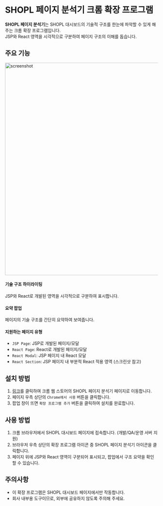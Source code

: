 # SHOPL 페이지 분석기 크롬 확장 프로그램

**SHOPL 페이지 분석기**는 SHOPL 대시보드의 기술적 구조를 한눈에 파악할 수 있게 해주는 크롬 확장 프로그램입니다. <br/>
JSP와 React 영역을 시각적으로 구분하여 페이지 구조의 이해를 돕습니다.


## 주요 기능

<img src='https://lh3.googleusercontent.com/JTtaAL1WN716zYHZhg_-wsLjfOGH0oP23-KeYZCbIbZoWPIWS1khdmTUk2xGLpYBPmc6kCcFj98fjoDc4YI9s_-ILA=s1280-w1280-h800' alt="screenshot" width="700px" />

<h4>기술 구조 하이라이팅</h4>
JSP와 React로 개발된 영역을 시각적으로 구분하여 표시합니다.

<h4>요약 팝업</h4>
페이지의 기술 구조를 간단히 요약하여 보여줍니다.

<h4>지원하는 페이지 유형</h4>

- `JSP Page`: JSP로 개발된 페이지/모달
- `React Page`: React로 개발된 페이지/모달
- `React Modal`: JSP 페이지 내 React 모달
- `React Section`: JSP 페이지 내 부분적 React 적용 영역 (스크린샷 참고)


## 설치 방법

1. [링크](https://chromewebstore.google.com/detail/shopl-%ED%8E%98%EC%9D%B4%EC%A7%80-%EB%B6%84%EC%84%9D%EA%B8%B0/knimkfpaanfddllbkhbdopcimdangdaa?hl=ko&authuser=0)를 클릭하여 크롬 웹 스토어의 SHOPL 페이지 분석기 페이지로 이동합니다.
2. 페이지 우측 상단의 `Chrome에서 사용` 버튼을 클릭합니다.
3. 팝업 창이 뜨면 `확장 프로그램 추가` 버튼을 클릭하여 설치를 완료합니다.

## 사용 방법
1. 크롬 브라우저에서 SHOPL 대시보드 페이지에 접속합니다. (개발/QA/운영 서버 지원)
2. 브라우저 우측 상단의 확장 프로그램 아이콘 중 SHOPL 페이지 분석기 아이콘을 클릭합니다.
3. 페이지 위에 JSP와 React 영역이 구분되어 표시되고, 팝업에서 구조 요약을 확인할 수 있습니다.


## 주의사항

- 이 확장 프로그램은 SHOPL 대시보드 페이지에서만 작동합니다.
- 회사 내부용 도구이므로, 외부에 공유하지 않도록 주의해 주세요.
